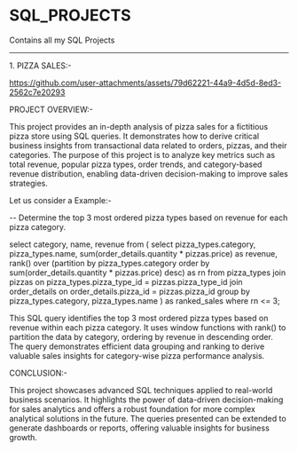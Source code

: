 # SQL_PROJECTS
Contains all my SQL Projects
<hr/> 
1. PIZZA SALES:-

https://github.com/user-attachments/assets/79d62221-44a9-4d5d-8ed3-2562c7e20293

PROJECT OVERVIEW:-

This project provides an in-depth analysis of pizza sales for a fictitious pizza store using SQL queries. It demonstrates how to derive critical business insights from transactional data related to orders, pizzas, and their categories. The purpose of this project is to analyze key metrics such as total revenue, popular pizza types, order trends, and category-based revenue distribution, enabling data-driven decision-making to improve sales strategies.

Let us consider a Example:-

-- Determine the top 3 most ordered pizza types based on revenue for each pizza category.

select category, name, revenue
from (
    select pizza_types.category, pizza_types.name,
           sum(order_details.quantity * pizzas.price) as revenue,
           rank() over (partition by pizza_types.category order by sum(order_details.quantity * pizzas.price) desc) as rn
    from pizza_types
    join pizzas on pizza_types.pizza_type_id = pizzas.pizza_type_id
    join order_details on order_details.pizza_id = pizzas.pizza_id
    group by pizza_types.category, pizza_types.name
) as ranked_sales
where rn <= 3;

This SQL query identifies the top 3 most ordered pizza types based on revenue within each pizza category. It uses window functions with rank() to partition the data by category, ordering by revenue in descending order. The query demonstrates efficient data grouping and ranking to derive valuable sales insights for category-wise pizza performance analysis.

CONCLUSION:-

This project showcases advanced SQL techniques applied to real-world business scenarios. It highlights the power of data-driven decision-making for sales analytics and offers a robust foundation for more complex analytical solutions in the future. The queries presented can be extended to generate dashboards or reports, offering valuable insights for business growth.
